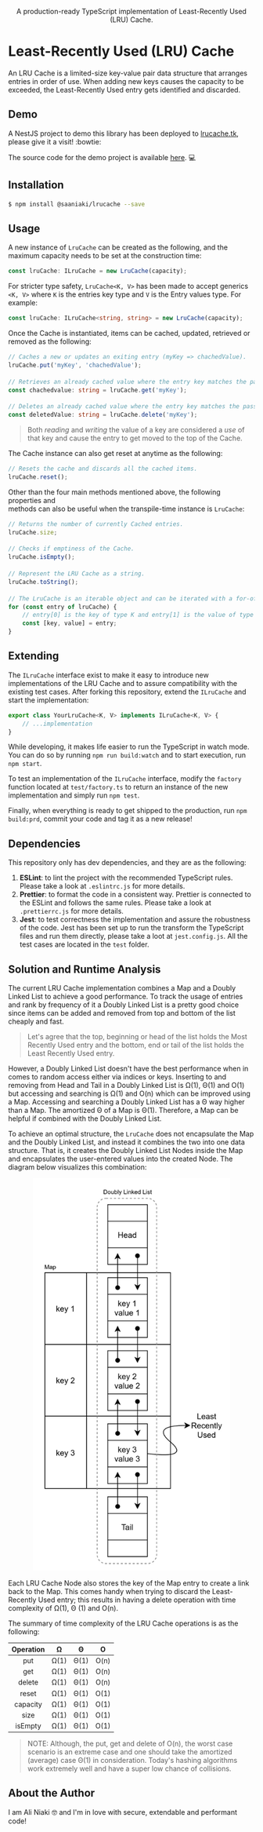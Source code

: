 <p style="text-align: center;" align="center">
  A production-ready TypeScript implementation of Least-Recently Used (LRU) 
Cache.
</p>

# Least-Recently Used (LRU) Cache

An LRU Cache is a limited-size key-value pair data structure that arranges
entries in order of use. When adding new keys causes the capacity to be
exceeded, the Least-Recently Used entry gets identified and discarded.

## Demo

A NestJS project to demo this library has been deployed to
[lrucache.tk](https://lrucache.tk/), please give it a visit! :bowtie:

The source code for the demo project is available
[here](https://github.com/saaniaki/lrucache-demo). :computer:

## Installation

```bash
$ npm install @saaniaki/lrucache --save
```

## Usage

A new instance of `LruCache` can be created as the following, and the maximum
capacity needs to be set at the construction time:

```typescript
const lruCache: ILruCache = new LruCache(capacity);
```

For stricter type safety, `LruCache<K, V>` has been made to accept
generics `<K, V>` where `K` is the entries key type and `V` is the Entry values
type. For example:

```typescript
const lruCache: ILruCache<string, string> = new LruCache(capacity);
```

Once the Cache is instantiated, items can be cached, updated, retrieved or
removed as the following:

```typescript
// Caches a new or updates an exiting entry (myKey => chachedValue).
lruCache.put('myKey', 'chachedValue');

// Retrieves an already cached value where the entry key matches the passed key.
const chachedvalue: string = lruCache.get('myKey');

// Deletes an already cached value where the entry key matches the passed key.
const deletedValue: string = lruCache.delete('myKey');
```

> Both _reading_ and _writing_ the value of a key are considered a _use_ of
> that key and cause the entry to get moved to the top of the Cache.

The Cache instance can also get reset at anytime as the following:

```typescript
// Resets the cache and discards all the cached items.
lruCache.reset();
```

Other than the four main methods mentioned above, the following properties and  
methods can also be useful when the transpile-time instance is `LruCache`:

```typescript
// Returns the number of currently Cached entries.
lruCache.size;

// Checks if emptiness of the Cache.
lruCache.isEmpty();

// Represent the LRU Cache as a string.
lruCache.toString();

// The LruCache is an iterable object and can be iterated with a for-of loop:
for (const entry of lruCache) {
    // entry[0] is the key of type K and entry[1] is the value of type V.
    const [key, value] = entry;
}
```

## Extending

The `ILruCache` interface exist to make it easy to introduce new implementations
of the LRU Cache and to assure compatibility with the existing test cases. After
forking this repository, extend the `ILruCache` and start the implementation:

```typescript
export class YourLruCache<K, V> implements ILruCache<K, V> {
    // ...implementation
}
```

While developing, it makes life easier to run the TypeScript in watch mode. You
can do so by running `npm run build:watch` and to start execution, run
`npm start`.

To test an implementation of the `ILruCache` interface, modify the `factory`
function located at `test/factory.ts` to return an instance of the new
implementation and simply run `npm test`.

Finally, when everything is ready to get shipped to the production,
run `npm build:prd`, commit your code and tag it as a new release!

## Dependencies

This repository only has dev dependencies, and they are as the following:

1. **ESLint**: to lint the project with the recommended TypeScript rules. Please
   take a look at `.eslintrc.js` for more details.
2. **Prettier**: to format the code in a consistent way. Prettier is connected
   to the ESLint and follows the same rules. Please take a look
   at `.prettierrc.js` for more details.
3. **Jest**: to test correctness the implementation and assure the robustness of
   the code. Jest has been set up to run the transform the TypeScript files and
   run them directly, please take a loot at `jest.config.js`. All the test cases
   are located in the `test` folder.

## Solution and Runtime Analysis

The current LRU Cache implementation combines a Map and a Doubly Linked List to
achieve a good performance. To track the usage of entries and rank by frequency
of it a Doubly Linked List is a pretty good choice since items can be added and
removed from top and bottom of the list cheaply and fast.

> Let's agree that the top, beginning or head of the list holds the Most
> Recently Used entry and the bottom, end or tail of the list holds the Least
> Recently Used entry.

However, a Doubly Linked List doesn't have the best performance when in comes to
random access either via indices or keys. Inserting to and removing from Head
and Tail in a Doubly Linked List is Ω(1), Θ(1) and O(1) but accessing and
searching is Ω(1) and O(n) which can be improved using a Map. Accessing and
searching a Doubly Linked List has a Θ way higher than a Map. The amortized Θ of
a Map is Θ(1). Therefore, a Map can be helpful if combined with the Doubly
Linked List.

To achieve an optimal structure, the `LruCache` does not encapsulate the Map and
the Doubly Linked List, and instead it combines the two into one data structure.
That is, it creates the Doubly Linked List Nodes inside the Map and encapsulates
the user-entered values into the created Node. The diagram below visualizes this
combination:

<p align="center" style="text-align: center;">
   <img alt="Combination of a Map and a Doubly Linked List" height="800" src="https://github.com/saaniaki/LruCache/blob/main/assest/diagram.jpg" title="LRU Cache"/>
</p>

Each LRU Cache Node also stores the key of the Map entry to create a link back
to the Map. This comes handy when trying to discard the Least-Recently Used
entry; this results in having a delete operation with time complexity of Ω(1), Θ
(1) and O(n).

The summary of time complexity of the LRU Cache operations is as the following:

<table align="center" style="text-align: center;">
<thead>
  <tr>
    <th>Operation</th>
    <th>Ω</th>
    <th>Θ</th>
    <th>O</th>
  </tr>
</thead>
<tbody>
  <tr>
    <td>put</td>
    <td>Ω(1)</td>
    <td>Θ(1)</td>
    <td>O(n)</td>
  </tr>
  <tr>
    <td>get</td>
    <td>Ω(1)</td>
    <td>Θ(1)</td>
    <td>O(n)</td>
  </tr>
  <tr>
    <td>delete</td>
    <td>Ω(1)</td>
    <td>Θ(1)</td>
    <td>O(n)</td>
  </tr>
  <tr>
    <td>reset</td>
    <td>Ω(1)</td>
    <td>Θ(1)</td>
    <td>O(1)</td>
  </tr>
  <tr>
    <td>capacity</td>
    <td>Ω(1)</td>
    <td>Θ(1)</td>
    <td>O(1)</td>
  </tr>
  <tr>
    <td>size</td>
    <td>Ω(1)</td>
    <td>Θ(1)</td>
    <td>O(1)</td>
  </tr>
  <tr>
    <td>isEmpty</td>
    <td>Ω(1)</td>
    <td>Θ(1)</td>
    <td>O(1)</td>
  </tr>
</tbody>
</table>

> NOTE: Although, the put, get and delete of O(n), the worst case scenario is an
> extreme case and one should take the amortized (average) case Θ(1) in
> consideration. Today's hashing algorithms work extremely well and have a
> super low chance of collisions.

## About the Author

I am Ali Niaki :nerd_face: and I'm in love with secure, extendable and
performant code!
